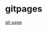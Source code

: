 # gitpages

[git page](https://github.com/aribrin/gitpages/blob/955eaa9e63cfce64677061f4271308a7db5aec28/index.md)
